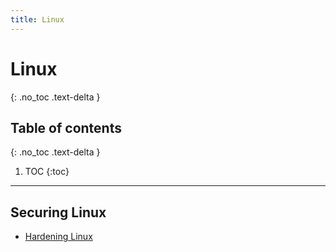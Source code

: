 ```yaml
---
title: Linux
---
```


# Linux
{: .no_toc .text-delta }

## Table of contents ##
{: .no_toc .text-delta }

1. TOC
{:toc}

---

## Securing Linux ##

- [Hardening Linux](/blog/Linux/Hardening-Linux/)
